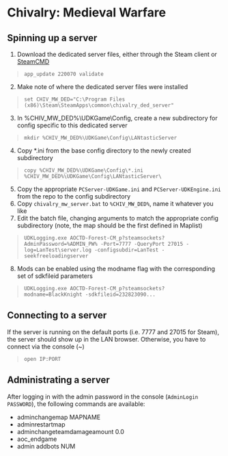 # Chivalry: Medieval Warfare

## Spinning up a server
1. Download the dedicated server files, either through the Steam client or [SteamCMD](https://developer.valvesoftware.com/wiki/SteamCMD)
> `app_update 220070 validate`
2. Make note of where the dedicated server files were installed
> `set CHIV_MW_DED="C:\Program Files (x86)\Steam\SteamApps\common\chivalry_ded_server"`
3. In %CHIV_MW_DED%\UDKGame\Config, create a new subdirectory for config specific to this dedicated server
> `mkdir %CHIV_MW_DED%\UDKGame\Config\LANtasticServer`
4. Copy \*.ini from the base config directory to the newly created subdirectory
> `copy %CHIV_MW_DED%\UDKGame\Config\*.ini %CHIV_MW_DED%\UDKGame\Config\LANtasticServer\`
5. Copy the appropriate `PCServer-UDKGame.ini` and `PCServer-UDKEngine.ini` from the repo to the config subdirectory
6. Copy `chivalry_mw_server.bat` to `%CHIV_MW_DED%`, name it whatever you like
7. Edit the batch file, changing arguments to match the appropriate config subdirectory (note, the map should be the first defined in Maplist)
> `UDKLogging.exe AOCTD-Forest-CM_p?steamsockets?AdminPassword=%ADMIN_PW% -Port=7777 -QueryPort 27015 -log=LanTest\server.log -configsubdir=LanTest -seekfreeloadingserver`
8. Mods can be enabled using the modname flag with the corresponding set of sdkfileid parameters
> `UDKLogging.exe AOCTD-Forest-CM_p?steamsockets?modname=BlackKnight -sdkfileid=232823090...`

## Connecting to a server
If the server is running on the default ports (i.e. 7777 and 27015 for Steam), the server should show up in the LAN browser. Otherwise, you have to connect via the console (~)
> `open IP:PORT`

## Administrating a server
After logging in with the admin password in the console (`AdminLogin PASSWORD`), the following commands are available:
  * adminchangemap MAPNAME
  * adminrestartmap
  * adminchangeteamdamageamount 0.0
  * aoc_endgame
  * admin addbots NUM